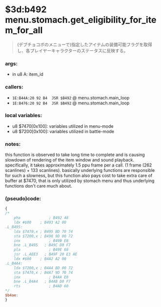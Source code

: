 ﻿
# $3d:b492 menu.stomach.get_eligibility_for_item_for_all
> (デブチョコボのメニューで)指定したアイテムの装備可能フラグを取得し、各プレイヤーキャラクターのステータスに反映する。

### args:
+	in u8 A: item_id

### callers:
+	`1E:B44A:20 92 B4  JSR $B492` @ menu.stomach.main_loop
+	`1E:B476:20 92 B4  JSR $B492` @ menu.stomach.main_loop

### local variables:
+	u8 $7470[0x100]: variables utilized in menu-mode
+	u8 $7200[0x100]: variables utilized in battle-mode

### notes:
this function is observed to take long time to complete and is causing slowdown of rendering of the item window and sound playback.
specifically, it takes approximately 1.5 ppu frame per a call. (1 frame (262 scanlines) + 133 scanlines).
basically underlying functions are responsible for such a slowness,
but this function also pays cost to take extra care of buffer at $7470,
that is only utilized by stomach menu and thus underlying functions don't care much about.

### (pseudo)code:
```js
{
/*
	pha             ; B492 48
    ldx #$00    ; B493 A2 00
.L_B495:
    lda $7470,x ; B495 BD 70 74
    sta $7200,x ; B498 9D 00 72
    inx             ; B49B E8
    bne .L_B495   ; B49C D0 F7
    pla             ; B49E 68
    jsr .L_AEE3   ; B49F 20 E3 AE
    ldx #$00    ; B4A2 A2 00
.L_B4A4:
    lda $7200,x ; B4A4 BD 00 72
    sta $7470,x ; B4A7 9D 70 74
    inx             ; B4AA E8
    bne .L_B4A4   ; B4AB D0 F7
	rts             ; B4AD 60
*/
$b4ae:
}
```

